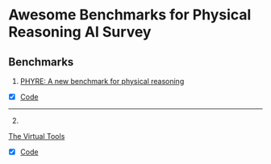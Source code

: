 # Awesome Benchmarks for Physical Reasoning AI Survey

## Benchmarks


1)
      [PHYRE: A new benchmark for physical reasoning](https://arxiv.org/abs/1908.05656)

- [x] [Code](https://github.com/facebookresearch/phyre)

-------

2)
[The Virtual Tools](https://sites.google.com/view/virtualtoolsgame/home)

- [x] [Code](https://github.com/k-r-allen/tool-games)


